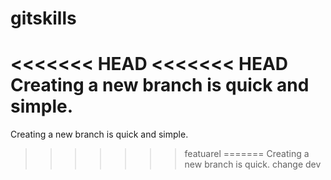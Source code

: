 # gitskills
<<<<<<< HEAD
<<<<<<< HEAD
Creating a new branch is quick and simple.
=======
Creating a new branch is quick and simple.
>>>>>>> featuarel
=======
Creating a new branch is quick.
change
>>>>>>> dev
